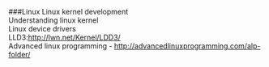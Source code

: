 ###Linux
Linux kernel development  
Understanding linux kernel  
Linux device drivers  
LLD3:http://lwn.net/Kernel/LDD3/  
Advanced linux programming - http://advancedlinuxprogramming.com/alp-folder/
